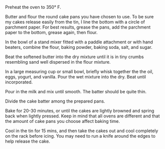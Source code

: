 Preheat the oven to 350° F.  

Butter and flour the round cake pans you have chosen to use. To be sure my cakes release easily from the tin, I line the bottom with a circle of parchment paper. For best results, grease the pans, add the parchment paper to the bottom, grease again, then flour.  

In the bowl of a stand mixer fitted with a paddle attachment or with hand beaters, combine the flour, baking powder, baking soda, salt, and sugar.  

Beat the softened butter into the dry mixture until it is in tiny crumbs resembling sand well dispersed in the flour mixture.   

In a large measuring cup or small bowl, briefly whisk together the the oil, eggs, yogurt, and vanilla. Pour the wet mixture into the dry. Beat until incorporated.  

Pour in the milk and mix until smooth. The batter should be quite thin.   

Divide the cake batter among the prepared pans.  

Bake for 20-30 minutes, or until the cakes are lightly browned and spring back when lightly pressed. Keep in mind that all ovens are different and that the amount of cake pans you choose affect baking time.   

Cool in the tin for 15 mins, and then take the cakes out and cool completely on the rack before icing. You may need to run a knife around the edges to help release the cake.   